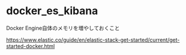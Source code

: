 # docker_es_kibana

Docker Engine自体のメモリを増やしておくこと

https://www.elastic.co/guide/en/elastic-stack-get-started/current/get-started-docker.html

## 

##

##

